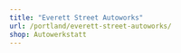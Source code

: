 ```yaml
---
title: "Everett Street Autoworks"
url: /portland/everett-street-autoworks/
shop: Autowerkstatt
---
```

